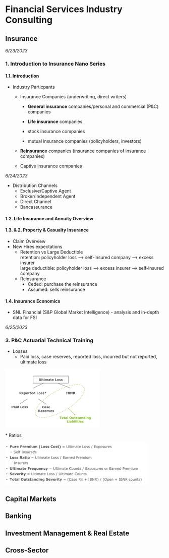 # Financial Services Industry Consulting
## Insurance
*6/23/2023*
### 1. Introduction to Insurance Nano Series
#### 1.1. Introduction
* Industry Particpants
  - Insurance Companies (underwriting, direct writers)
    - __General insurance__ companies/personal and commercial (P&C) companies
    - __Life insurance__ companies
   
    - stock insurance companies
    - mutual insurance companies (policyholders, investors)
   
  - __Reinsurance__ companies (insurance companies of insurance companies)
  - Captive insurance companies <br>

*6/24/2023*
* Distribution Channels
  - Exclusive/Captive Agent
  - Broker/Independent Agent
  - Direct Channel
  - Bancassurance
#### 1.2. Life Insurance and Annuity Overview
#### 1.3. & 2. Property & Casualty Insurance
* Claim Overview
* New Hires expectations
  - Retention vs Large Deductible <br>
    retention: policyholder loss --> self-insured company --> excess insurer <br>
    large deductible: policyholder loss --> excess insurer --> self-insured company
  - Reinsurance <br>
    - Ceded: purchase the reinsurance
    - Assumed: sells reinsurance

#### 1.4. Insurance Economics
* SNL Financial (S&P Global Market Intelligence) - analysis and in-depth data for FSI

*6/25/2023*
### 3. P&C Actuarial Technical Training
* Losses
  - Paid loss, case reserves, reported loss, incurred but not reported, ultimate loss
<p align="left">
  <img src="screenshots/loss.PNG" alt="loss" width="300">
</p>
* Ratios
<p align="left">
  <img src="screenshots/ratios.PNG" alt="ratios" width="450">
</p>

## Capital Markets
## Banking
## Investment Management & Real Estate
## Cross-Sector

